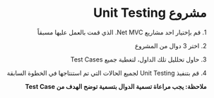 

<div dir="rtl" align="right">
<h1>مشروع Unit Testing</h1>
<p>1. قم بإختيار احد مشاريع Net MVC.  الذي قمت بالعمل عليها مسبقاً </p>
<p>2. اختر 3 دوال من المشروع</p>
<p>3. حاول تحلليل تلك الداول، لتغطية جميع  Test Cases</p>
<p>4. قم بتنفيذ Unit Testing لجميع الحالات التي تم استنتاجها في الخطوة السابقة</p>
<p><b> ملاحظة:  يجب مراعاة تسمية الدوال بتسمية توضح الهدف من Test Case </b> </p>

</div>

